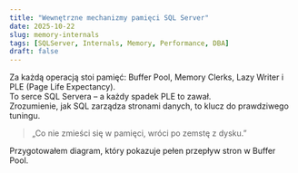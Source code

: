 ```yaml
---
title: "Wewnętrzne mechanizmy pamięci SQL Server"
date: 2025-10-22
slug: memory-internals
tags: [SQLServer, Internals, Memory, Performance, DBA]
draft: false
---
```


Za każdą operacją stoi pamięć: Buffer Pool, Memory Clerks, Lazy Writer i PLE (Page Life Expectancy).  
To serce SQL Servera – a każdy spadek PLE to zawał.  
Zrozumienie, jak SQL zarządza stronami danych, to klucz do prawdziwego tuningu.

> „Co nie zmieści się w pamięci, wróci po zemstę z dysku.”

Przygotowałem diagram, który pokazuje pełen przepływ stron w Buffer Pool.
